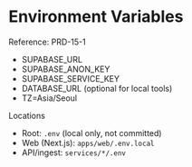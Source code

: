 # Environment Variables

Reference: PRD-15-1

- SUPABASE_URL
- SUPABASE_ANON_KEY
- SUPABASE_SERVICE_KEY
- DATABASE_URL (optional for local tools)
- TZ=Asia/Seoul

Locations

- Root: `.env` (local only, not committed)
- Web (Next.js): `apps/web/.env.local`
- API/ingest: `services/*/.env`

